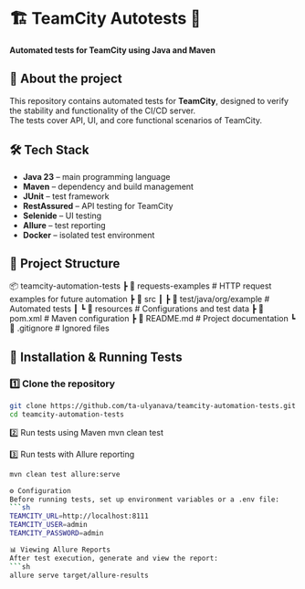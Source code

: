 # 🏗️ TeamCity Autotests 🚀  
**Automated tests for TeamCity using Java and Maven**  

## 📌 About the project  
This repository contains automated tests for **TeamCity**, designed to verify the stability and functionality of the CI/CD server.  
The tests cover API, UI, and core functional scenarios of TeamCity.  

## 🛠 Tech Stack  
- **Java 23** – main programming language  
- **Maven** – dependency and build management  
- **JUnit** – test framework  
- **RestAssured** – API testing for TeamCity  
- **Selenide** – UI testing  
- **Allure** – test reporting  
- **Docker** – isolated test environment  

## 📂 Project Structure  
📦 teamcity-automation-tests
 ┣ 📂 requests-examples       # HTTP request examples for future automation
 ┣ 📂 src
 ┃ ┣ 📂 test/java/org/example  # Automated tests
 ┃ ┗ 📂 resources             # Configurations and test data
 ┣ 📄 pom.xml                 # Maven configuration
 ┣ 📄 README.md               # Project documentation
 ┗ 📄 .gitignore              # Ignored files



## 🚀 Installation & Running Tests
### 1️⃣ Clone the repository
```sh
git clone https://github.com/ta-ulyanava/teamcity-automation-tests.git
cd teamcity-automation-tests
```



2️⃣ Run tests using Maven
mvn clean test



3️⃣ Run tests with Allure reporting
```sh
mvn clean test allure:serve

⚙ Configuration
Before running tests, set up environment variables or a .env file:
```sh
TEAMCITY_URL=http://localhost:8111
TEAMCITY_USER=admin
TEAMCITY_PASSWORD=admin

📊 Viewing Allure Reports
After test execution, generate and view the report:
```sh
allure serve target/allure-results


